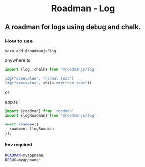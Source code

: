 
<p align="center">
  <h1 align="center"> Roadman - Log </h1>
</p>


## A roadman for logs using debug and chalk.

### How to use
```
yarn add @roadmanjs/log
```

anywhere.ts
```ts
import {log, chalk} from '@roadmanjs/log';

log("somevalue", "normal text")
log("somevalue", chalk.red("red text"))
```

or 

app.ts
```ts
import {roadman} from 'roadman'
import {logRoadman} from '@roadmanjs/log';

await roadman({
  roadmen: [logRoadman]
});
```

#### Env required
```sh
ROADMAN=myappname
DEBUG=myappname* 
```
